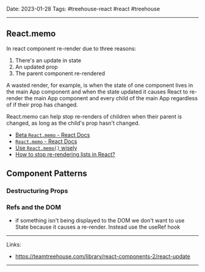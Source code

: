 Date: 2023-01-28
Tags: #treehouse-react #react #treehouse 

---


## React.memo

In react component re-render due to three reasons: 

1. There's an update in state 
2. An updated prop
3. The parent component re-rendered

A wasted render, for example, is when the state of one component lives in the main App component and when the state updated it causes React to re-render the main App component and every child of the main App regardless of if their prop has changed. 

React.memo can help stop re-renders of children when their parent is changed, as long as the child's prop hasn't changed. 

- [Beta  `React.memo` - React Docs](https://beta.reactjs.org/reference/react/memo)
- [`React.memo` - React Docs](https://reactjs.org/docs/react-api.html#reactmemo)
- [Use `React.memo()` wisely](https://dmitripavlutin.com/use-react-memo-wisely/)
- [How to stop re-rendering lists in React?](https://alexsidorenko.com/blog/react-list-rerender/)


## Component Patterns

### Destructuring Props

### Refs and the DOM 

- if something isn't being displayed to the DOM we don't want to use State because it causes a re-render. Instead use the useRef hook

---

Links: 
- https://teamtreehouse.com/library/react-components-2/react-update 
--- 